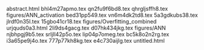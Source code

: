 abstract.html
bhl4m27apmo.tex
qn2fu9f6bd8.tex
qhrgljsffh8.tex
figures/ANN_activation
bed31pp549.tex
vn6m4dk2td8.tex
5a3gdkubs38.tex
jlrdf0n35l.tex
15gbo41cr18.tex
figures/Overfitting_combined
urjquds0a3.html
2li9ds4gacg.tex
d07hk434jkg.tex
figures/ANN
njbhpgj9b5.tex
srljll42p5o.tex
lip04p7omeg.tex
bc5k8o2n2rg.tex
i3a65pe9j4o.tex
777p77kh8kg.tex
e4c730aijlg.tex
untitled.html